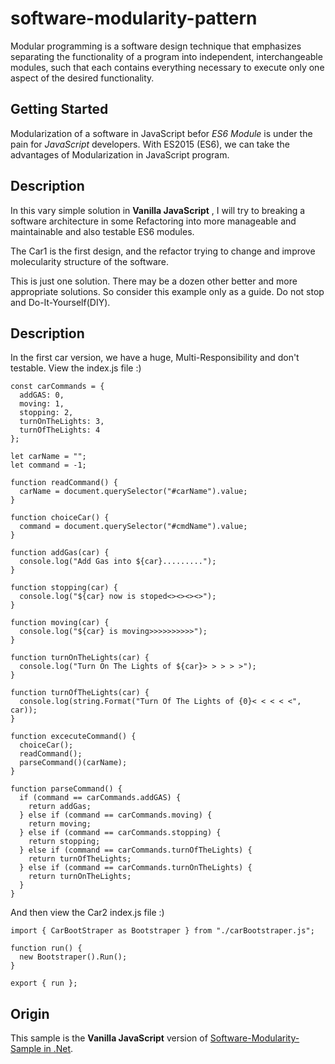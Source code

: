 # software-modularity-pattern


Modular programming is a software design technique that emphasizes separating the functionality of a program into independent, 
interchangeable modules, such that each contains everything necessary to execute only one aspect of the desired functionality.

## Getting Started
Modularization of a software in JavaScript befor *ES6 Module* is under the pain for *JavaScript* developers.
With ES2015 (ES6), we can take the advantages of Modularization in JavaScript  program.

## Description

In this vary simple solution in **Vanilla JavaScript** , I will try to breaking a software architecture 
in some Refactoring into more manageable and maintainable and also testable ES6 modules.

The Car1 is the first design, and the refactor trying to change and improve molecularity structure of the software.

This is just one solution. There may be a dozen other better and more appropriate solutions.
So consider this example only as a guide.
Do not stop and Do-It-Yourself(DIY).


## Description
In the first car version, we have a huge, Multi-Responsibility and don't testable. View the index.js file :)

```
const carCommands = {
  addGAS: 0,
  moving: 1,
  stopping: 2,
  turnOnTheLights: 3,
  turnOfTheLights: 4
};

let carName = "";
let command = -1;

function readCommand() {
  carName = document.querySelector("#carName").value;
}

function choiceCar() {
  command = document.querySelector("#cmdName").value;
}

function addGas(car) {
  console.log("Add Gas into ${car}.........");
}

function stopping(car) {
  console.log("${car} now is stoped<><><><>");
}

function moving(car) {
  console.log("${car} is moving>>>>>>>>>>");
}

function turnOnTheLights(car) {
  console.log("Turn On The Lights of ${car}> > > > >");
}

function turnOfTheLights(car) {
  console.log(string.Format("Turn Of The Lights of {0}< < < < <", car));
}

function excecuteCommand() {
  choiceCar();
  readCommand();
  parseCommand()(carName);
}

function parseCommand() {
  if (command == carCommands.addGAS) {
    return addGas;
  } else if (command == carCommands.moving) {
    return moving;
  } else if (command == carCommands.stopping) {
    return stopping;
  } else if (command == carCommands.turnOfTheLights) {
    return turnOfTheLights;
  } else if (command == carCommands.turnOnTheLights) {
    return turnOnTheLights;
  }
}
```
And then view the Car2 index.js file :)


```
import { CarBootStraper as Bootstraper } from "./carBootstraper.js";

function run() {
  new Bootstraper().Run();
}

export { run };
```
## Origin
This sample is the **Vanilla JavaScript** version of 
[Software-Modularity-Sample in .Net](https://github.com/masoud-bahrami/software-modularity-pattern).
